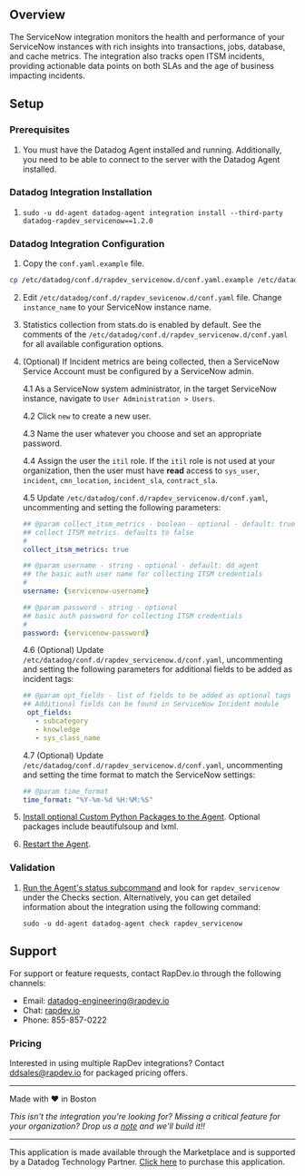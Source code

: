 ## Overview

The ServiceNow integration monitors the health and performance of your ServiceNow instances with rich insights into transactions, jobs, database, and cache metrics. The integration also tracks open ITSM incidents, providing actionable data points on both SLAs and the age of business impacting incidents.

## Setup

### Prerequisites

1. You must have the Datadog Agent installed and running. Additionally, you need to be able to connect to the server with the Datadog Agent installed.

### Datadog Integration Installation

1. `sudo -u dd-agent datadog-agent integration install --third-party datadog-rapdev_servicenow==1.2.0`

### Datadog Integration Configuration

1. Copy the `conf.yaml.example` file.

```sh
cp /etc/datadog/conf.d/rapdev_servicenow.d/conf.yaml.example /etc/datadog/conf.d/rapdev_servicenow.d/conf.yaml
```

2. Edit `/etc/datadog/conf.d/rapdev_sevicenow.d/conf.yaml` file. Change `instance_name` to your ServiceNow instance name.

3. Statistics collection from stats.do is enabled by default. See the comments of the `/etc/datadog/conf.d/rapdev_servicenow.d/conf.yaml` for all available configuration options.

4. (Optional) If Incident metrics are being collected, then a ServiceNow Service Account must be configured by a ServiceNow admin.

    4.1 As a ServiceNow system administrator, in the target ServiceNow instance, navigate to `User Administration > Users`.

    4.2 Click `new` to create a new user.

    4.3 Name the user whatever you choose and set an appropriate password.

    4.4 Assign the user the `itil` role. If the `itil` role is not used at your organization, then the user must have __read__ access to `sys_user`, `incident`, `cmn_location`, `incident_sla`, `contract_sla`.

    4.5 Update `/etc/datadog/conf.d/rapdev_servicenow.d/conf.yaml`, uncommenting and setting the following parameters:
    ```yaml
    ## @param collect_itsm_metrics - boolean - optional - default: true
    ## collect ITSM metrics. defaults to false
    #
    collect_itsm_metrics: true

    ## @param username - string - optional - default: dd_agent
    ## the basic auth user name for collecting ITSM credentials
    #
    username: {servicenow-username}

    ## @param password - string - optional
    ## basic auth password for collecting ITSM credentials
    #
    password: {servicenow-password}
    ```
    4.6 (Optional) Update `/etc/datadog/conf.d/rapdev_servicenow.d/conf.yaml`, uncommenting and setting the following parameters for additional fields to be added as incident tags:
    ```yaml
    ## @param opt_fields - list of fields to be added as optional tags to incident metric - optional
    ## Additional fields can be found in ServiceNow Incident module
     opt_fields:
       - subcategory
       - knowledge
       - sys_class_name
    
     ```
    4.7 (Optional) Update `/etc/datadog/conf.d/rapdev_servicenow.d/conf.yaml`, uncommenting and setting the time format to match the ServiceNow settings:
    ```yaml
    ## @param time_format
    time_format: "%Y-%m-%d %H:%M:%S"
    ```
5. [Install optional Custom Python Packages to the Agent](https://docs.datadoghq.com/developers/guide/custom-python-package/?tab=linux). Optional packages include beautifulsoup and lxml.

5. [Restart the Agent](https://docs.datadoghq.com/agent/guide/agent-commands/?tab=agentv6v7#start-stop-and-restart-the-agent).

### Validation

1. [Run the Agent's status subcommand](https://docs.datadoghq.com/agent/guide/agent-commands/?tab=agentv6v7#agent-information) and look for `rapdev_servicenow` under the Checks section. Alternatively, you can get detailed information about the integration using the following command:

    ```
    sudo ‐u dd‐agent datadog‐agent check rapdev_servicenow
    ```

## Support
For support or feature requests, contact RapDev.io through the following channels:

 - Email: datadog-engineering@rapdev.io
 - Chat: [rapdev.io](https://www.rapdev.io/#Get-in-touch)
 - Phone: 855-857-0222

### Pricing
Interested in using multiple RapDev integrations? Contact [ddsales@rapdev.io](mailto:ddsales@rapdev.io) for packaged pricing offers.

---

Made with ❤️ in Boston

*This isn't the integration you're looking for? Missing a critical feature for your organization? Drop us a [note](mailto:datadog-engineering@rapdev.io) and we'll build it!!*

---
This application is made available through the Marketplace and is supported by a Datadog Technology Partner. [Click here](https://app.datadoghq.com/marketplace/app/rapdev-o365/pricing) to purchase this application.
